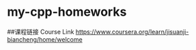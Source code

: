 # my-cpp-homeworks
##课程链接 Course Link
https://www.coursera.org/learn/jisuanji-biancheng/home/welcome
